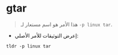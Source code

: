 # gtar

> هذا الأمر هو اسم مستعار لـ `-p linux tar`.

- إعرض التوثيقات للأمر الأصلي:

`tldr -p linux tar`
